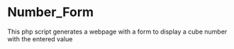 # Number_Form
 This php script generates a webpage with a form to display a cube number with the entered value
